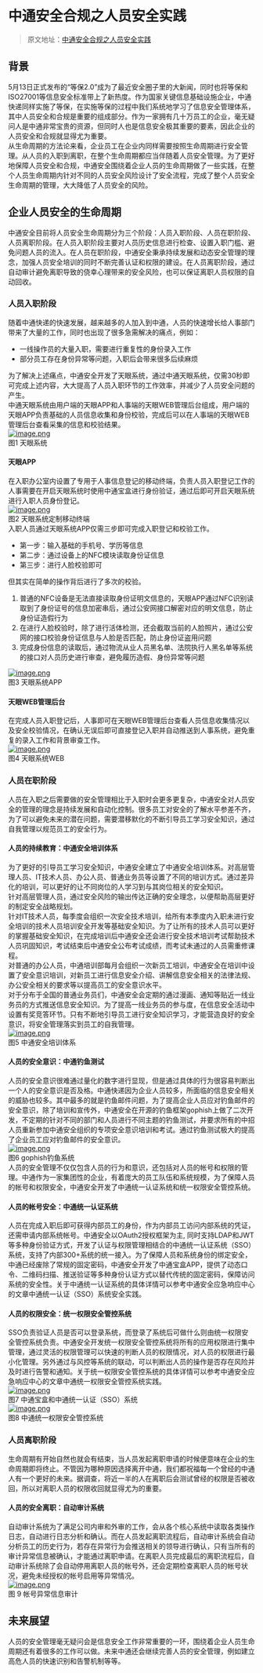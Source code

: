 # 中通安全合规之人员安全实践

> 原文地址：[中通安全合规之人员安全实践](https://mp.weixin.qq.com/s?__biz=MzUyMTcwNTY3Mg==&mid=2247484402&idx=1&sn=df314f7d54c778864e10fd053ab3ecb9&chksm=f9d64255cea1cb43ad1644f0bb86d6c3fac637ff80e3938dc104ac07b831ede9dcadc9b2870c&xtrack=1&scene=0&subscene=93&clicktime=1559297884&ascene=7&devicetype=android-28&version=2700043b&nettype=ctnet&abtest_cookie=BAABAAoACwASABMABgAjlx4AVpkeAMCZHgDcmR4A+pkeAAOaHgAAAA==&lang=zh_CN&pass_ticket=2CKX5Hqk/BcOK2hGTH+PV4B3tD0RqxX47y3G13tk6Vyo1nNTzgP2Tu0gvbg2q4LR&wx_header=1)

## 背景
5月13日正式发布的“等保2.0”成为了最近安全圈子里的大新闻，同时也将等保和ISO27001等信息安全标准带上了新热度。作为国家关键信息基础设施企业，中通快递同样实施了等保，在实施等保的过程中我们系统地学习了信息安全管理体系，其中人员安全和合规是重要的组成部分。作为一家拥有几十万员工的企业，毫无疑问人是中通非常宝贵的资源，但同时人也是信息安全极其重要的要素，因此企业的人员安全和合规就显得尤为重要。<br />从生命周期的方法论来看，企业员工在企业内同样需要按照生命周期进行安全管理。从人员的入职到离职，在整个生命周期都应当伴随着人员安全管理。为了更好地保障人员安全和合规，中通安全围绕着企业人员的生命周期做了一些实践，在整个人员生命周期内针对不同的人员安全风险设计了安全流程，完成了整个人员安全生命周期的管理，大大降低了人员安全的风险。
## 企业人员安全的生命周期
中通安全目前将人员安全生命周期分为三个阶段：人员入职阶段、人员在职阶段、人员离职阶段。在人员入职阶段主要对人员历史信息进行检查、设置入职门槛、避免问题人员的流入。在人员在职阶段，中通安全秉承持续发展和动态安全管理的理念，加强人员安全培训的同时不断完善认证和权限的建设。在人员离职阶段，通过自动审计避免离职导致的侥幸心理带来的安全风险，也可以保证离职人员权限的自动回收。
### 人员入职阶段
随着中通快递的快速发展，越来越多的人加入到中通，人员的快速增长给人事部门带来了大量的工作，同时也出现了很多急需解决的痛点，例如：

- 一线操作员的大量入职，需要进行重复性的身份录入工作
- 部分员工存在身份异常等问题，入职后会带来很多后续麻烦

为了解决上述痛点，中通安全开发了天眼系统，通过中通天眼系统，仅需30秒即可完成上述内容，大大提高了人员入职环节的工作效率，并减少了人员安全问题的产生。<br />中通天眼系统由用户端的天眼APP和人事端的天眼WEB管理后台组成，用户端的天眼APP负责基础的人员信息收集和身份校验，完成后可以在人事端的天眼WEB管理后台查看采集的信息和校验结果。<br />[![image.png](./中通安全合规之人员安全实践/1658473706152-4b158dcc-1c26-4a75-8b28-2977ae0afa5d.png)](http://yupaits.com/images/%E4%B8%AD%E9%80%9A%E5%AE%89%E5%85%A8%E5%90%88%E8%A7%84%E4%B9%8B%E4%BA%BA%E5%91%98%E5%AE%89%E5%85%A8%E5%AE%9E%E8%B7%B5/001.jpg)<br />图1 天眼系统
#### 天眼APP
在入职办公室内设置了专用于人事信息登记的移动终端，负责人员入职登记工作的人事需要在开启天眼系统时使用中通宝盒进行身份验证，通过后即可开启天眼系统进行入职人员身份登记。<br />[![image.png](./中通安全合规之人员安全实践/1658473707398-a53b4ca0-a994-4f28-b527-03149f4fc437.png)](http://yupaits.com/images/%E4%B8%AD%E9%80%9A%E5%AE%89%E5%85%A8%E5%90%88%E8%A7%84%E4%B9%8B%E4%BA%BA%E5%91%98%E5%AE%89%E5%85%A8%E5%AE%9E%E8%B7%B5/002.jpg)<br />图2 天眼系统定制移动终端<br />入职人员通过天眼系统APP仅需三步即可完成入职登记和校验工作。

- 第一步：输入基础的手机号、学历等信息
- 第二步：通过设备上的NFC模块读取身份证信息
- 第三步：进行人脸校验即可

但其实在简单的操作背后进行了多次的校验。

1. 普通的NFC设备是无法直接读取身份证明文信息的，天眼APP通过NFC识别读取到了身份证号的信息加密串后，通过公安网接口解密对应的明文信息，防止身份证造假行为
2. 在进行人脸校验时，除了进行活体检测，还会截取当前的人脸照片，通过公安网的接口校验身份证信息与人脸是否匹配，防止身份证盗用问题
3. 完成身份信息的读取后，通过物流从业人员黑名单、法院执行人黑名单等系统的接口对人员历史进行审查，避免履历造假、身份异常等问题

[![image.png](./中通安全合规之人员安全实践/1658473705971-4a807ae0-cf61-4c65-8f0d-a003003fdfff.png)](http://yupaits.com/images/%E4%B8%AD%E9%80%9A%E5%AE%89%E5%85%A8%E5%90%88%E8%A7%84%E4%B9%8B%E4%BA%BA%E5%91%98%E5%AE%89%E5%85%A8%E5%AE%9E%E8%B7%B5/003.jpg)<br />图3 天眼系统APP
#### 天眼WEB管理后台
在完成人员入职登记后，人事即可在天眼WEB管理后台查看人员信息收集情况以及安全校验情况，在确认无误后即可直接登记入职并自动推送到人事系统，避免重复的录入工作和背景审查工作。<br />[![image.png](./中通安全合规之人员安全实践/1658473706507-4b3ed63f-07b5-4b84-b87c-d3ad83bb034f.png)](http://yupaits.com/images/%E4%B8%AD%E9%80%9A%E5%AE%89%E5%85%A8%E5%90%88%E8%A7%84%E4%B9%8B%E4%BA%BA%E5%91%98%E5%AE%89%E5%85%A8%E5%AE%9E%E8%B7%B5/004.jpg)<br />图4 天眼系统WEB
### 人员在职阶段
人员在入职之后需要做的安全管理相比于入职时会更多更复杂，中通安全对人员安全的管理的理念是持续发展和自动化控制。很多员工对安全的了解水平参差不齐，为了可以避免未来的潜在问题，需要潜移默化的不断引导员工学习安全知识，通过自我管理以规范员工的安全行为。
#### 人员的持续教育：中通安全培训体系
为了更好的引导员工学习安全知识，中通安全建立了中通安全培训体系。对高层管理人员、IT技术人员、办公人员、普通业务员等设置了不同的培训方式。通过差异化的培训，可以更好的让不同岗位的人学习到与其岗位相关的安全知识。<br />针对高层管理人员，通过安全风险的输出传达正确的安全理念，以便帮助高层更好的制定安全战略规划。<br />针对IT技术人员，每季度会组织一次安全技术培训，给所有本季度内入职未进行安全培训的技术人员培训安全开发等基础安全知识。为了让所有的技术人员可以更好的掌握基础安全知识，在完成培训后中通安全还会进行安全技术培训考试帮助技术人员巩固知识，考试结束后中通安全公布考试成绩，而考试未通过的人员需重修课程。<br />对普通的办公人员，中通培训部每月会组织一次新员工培训，中通安全在培训中设置了安全意识培训，对新员工进行信息安全介绍、讲解信息安全相关的法律法规、办公安全相关的要求等以提高员工的安全意识水平。<br />对于分布于全国的普通业务员们，中通安全会定期的通过漫画、通知等贴近一线业务员的方式推送信息安全知识。为了提高一线业务员的参与度，在信息安全活动中设置有奖竞答环节。只有不断地引导员工进行安全知识学习，才能营造良好的安全意识，将安全管理落实到员工的自我管理。<br />[![image.png](./中通安全合规之人员安全实践/1658473706827-618dca15-2a28-43e2-af78-056d9fbde713.png)](http://yupaits.com/images/%E4%B8%AD%E9%80%9A%E5%AE%89%E5%85%A8%E5%90%88%E8%A7%84%E4%B9%8B%E4%BA%BA%E5%91%98%E5%AE%89%E5%85%A8%E5%AE%9E%E8%B7%B5/005.jpg)<br />图5 中通安全培训体系
#### 人员的安全意识：中通钓鱼测试
人员的安全意识很难通过量化的数字进行显现，但是通过具体的行为很容易判断出一个人的安全意识是否及格。中通快递因为企业人员较多，所面临的信息安全相关的威胁也较多。其中最多的就是钓鱼邮件问题，为了提高企业人员应对钓鱼邮件的安全意识，除了培训和宣传外，中通安全在开源的钓鱼框架gophish上做了二次开发，不定期的针对不同的部门和人员进行不同主题的钓鱼测试，并要求所有的中招人员重新参加中通安全组织的专项安全意识培训和考试。通过钓鱼测试极大的提高了企业员工应对钓鱼邮件的安全意识。<br />[![image.png](./中通安全合规之人员安全实践/1658473707762-d57ed278-7241-4c8c-a7a3-e4d4a863d63e.png)](http://yupaits.com/images/%E4%B8%AD%E9%80%9A%E5%AE%89%E5%85%A8%E5%90%88%E8%A7%84%E4%B9%8B%E4%BA%BA%E5%91%98%E5%AE%89%E5%85%A8%E5%AE%9E%E8%B7%B5/006.jpg)<br />图6 gophish钓鱼系统<br />人员的安全管理不仅仅包含人员的行为和意识，还包括对人员的帐号和权限的管理。中通作为一家集团性的企业，有着庞大的员工队伍和系统规模，为了保障人员的帐号和权限安全，中通安全开发了中通统一认证系统和统一权限安全管控系统。
#### 人员的帐号安全：中通统一认证系统
人员在完成入职后即可获得内部员工的身份，作为内部员工访问内部系统的凭证，还需申请内部系统帐号。中通安全以OAuth2授权框架为主, 同时支持LDAP和JWT等多种身份验证方式，开发了认证与权限管理相结合的中通统一认证系统（SSO）系统，支持了内部300+系统的统一接入。为了保障人员和系统身份的绑定安全，中通已经废除了常规的固定密码，中通安全开发了中通宝盒APP，提供了动态口令、二维码扫描、推送验证等多种身份认证方式以替代传统的固定密码，保障访问系统的安全性。关于中通统一认证系统的具体详情可以参考中通安全应急响应中心的文章中通统一认证（SSO）系统安全实践。
#### 人员的权限安全：统一权限安全管控系统
SSO负责验证人员是否可以登录系统，而登录了系统后可做什么则由统一权限安全管控系统负责。中通安全开发统一权限安全管控系统将所有的应用权限进行集中管理，通过灵活的权限管理可以快速的判断人员的权限情况，对人员的权限进行最小化管理。另外通过与风控等系统的联动，可以判断出人员的操作是否存在风险并及时进行告警和通知。关于统一权限安全管控系统的具体详情可以参考中通安全应急响应中心的文章中通统一权限安全管控系统实践。<br />[![image.png](./中通安全合规之人员安全实践/1658473707858-1bb92734-ae9f-41b3-81d9-ecb739deddff.png)](http://yupaits.com/images/%E4%B8%AD%E9%80%9A%E5%AE%89%E5%85%A8%E5%90%88%E8%A7%84%E4%B9%8B%E4%BA%BA%E5%91%98%E5%AE%89%E5%85%A8%E5%AE%9E%E8%B7%B5/007.jpg)<br />图7 中通宝盒和中通统一认证（SSO）系统<br />[![image.png](./中通安全合规之人员安全实践/1658473708836-71603078-0ad6-436b-8109-18eb91016ccf.png)](http://yupaits.com/images/%E4%B8%AD%E9%80%9A%E5%AE%89%E5%85%A8%E5%90%88%E8%A7%84%E4%B9%8B%E4%BA%BA%E5%91%98%E5%AE%89%E5%85%A8%E5%AE%9E%E8%B7%B5/008.jpg)<br />图8 中通统一权限安全管控系统
### 人员离职阶段
生命周期有开始自然也就会有结束，当人员发起离职申请的时候便意味在企业的生命周期即将终止。不管因为哪种原因选择离开中通，我们都祝福每一个曾经的中通人有一个更好的未来。据调查，将近一半的人在离职后会测试曾经的权限是否被收回，所以对离职人员的权限收回就显得尤为的重要。
#### 人员的安全离职：自动审计系统
自动审计系统为了满足公司内审和外审的工作，会从各个核心系统中读取各类操作日志，自动进行日志分析和确认。而在人员发起离职流程后，自动审计系统会自动分析员工的历史行为，若存在异常行为会推送相关的领导进行确认，只有当所有的审计异常信息被确认，才能通过离职申请。在离职人员完成最后的离职流程后，自动审计系统除了会自动停用离职人员的帐号外，还会定期检查离职人员的帐号状况，避免未经授权的帐号启用等异常情况。<br />[![image.png](./中通安全合规之人员安全实践/1658473709064-bd2e5c49-12bf-41eb-85eb-1a9ee6062de1.png)](http://yupaits.com/images/%E4%B8%AD%E9%80%9A%E5%AE%89%E5%85%A8%E5%90%88%E8%A7%84%E4%B9%8B%E4%BA%BA%E5%91%98%E5%AE%89%E5%85%A8%E5%AE%9E%E8%B7%B5/009.jpg)<br />图 9 帐号异常信息审计
## 未来展望
人员的安全管理毫无疑问会是信息安全工作非常重要的一环，围绕着企业人员生命周期还有着很多的工作可以做。未来中通还会继续完善人员的安全管理，例如建立高危人员的快速识别和告警机制等等。
